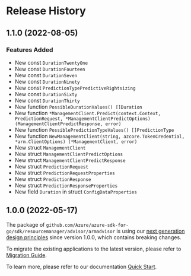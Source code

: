 # Release History

## 1.1.0 (2022-08-05)
### Features Added

- New const `DurationTwentyOne`
- New const `DurationFourteen`
- New const `DurationSeven`
- New const `DurationNinety`
- New const `PredictionTypePredictiveRightsizing`
- New const `DurationSixty`
- New const `DurationThirty`
- New function `PossibleDurationValues() []Duration`
- New function `*ManagementClient.Predict(context.Context, PredictionRequest, *ManagementClientPredictOptions) (ManagementClientPredictResponse, error)`
- New function `PossiblePredictionTypeValues() []PredictionType`
- New function `NewManagementClient(string, azcore.TokenCredential, *arm.ClientOptions) (*ManagementClient, error)`
- New struct `ManagementClient`
- New struct `ManagementClientPredictOptions`
- New struct `ManagementClientPredictResponse`
- New struct `PredictionRequest`
- New struct `PredictionRequestProperties`
- New struct `PredictionResponse`
- New struct `PredictionResponseProperties`
- New field `Duration` in struct `ConfigDataProperties`


## 1.0.0 (2022-05-17)

The package of `github.com/Azure/azure-sdk-for-go/sdk/resourcemanager/advisor/armadvisor` is using our [next generation design principles](https://azure.github.io/azure-sdk/general_introduction.html) since version 1.0.0, which contains breaking changes.

To migrate the existing applications to the latest version, please refer to [Migration Guide](https://aka.ms/azsdk/go/mgmt/migration).

To learn more, please refer to our documentation [Quick Start](https://aka.ms/azsdk/go/mgmt).